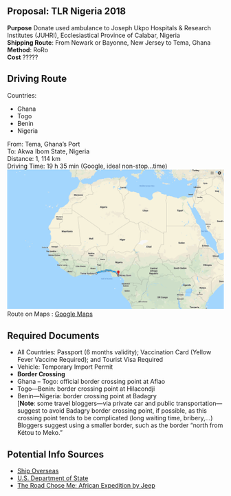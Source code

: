 **Proposal: TLR Nigeria 2018**
----------------------------------
**Purpose** Donate used ambulance to Joseph Ukpo Hospitals & Research Institutes (JUHRI), Ecclesiastical Province of Calabar, Nigeria  
**Shipping Route**: From Newark or Bayonne, New Jersey to Tema, Ghana  
**Method**: RoRo  
**Cost** ?????  

Driving Route
-------------
Countries:
* Ghana
* Togo
* Benin
* Nigeria

From: Tema, Ghana’s Port  
To:  Akwa Ibom State, Nigeria  
Distance: 1, 114 km  
Driving Time: 19 h 35 min (Google, ideal non-stop…time)  
![Red Zones](/images/ghana_route.png)
Route on Maps : [Google Maps](https://www.google.com/maps/dir/Tema+Harbour,+Tema,+Ghana/Akwa+Ibom,+Nigeria/@6.128781,-0.5726417,6.58z/am=t/data=!4m14!4m13!1m5!1m1!1s0x102078b84e1be8eb:0x51be0a7fbca0d94a!2m2!1d0.0166667!2d5.6333333!1m5!1m1!1s0x106813aaebe9c395:0xa912ee4d5df08a81!2m2!1d7.87216!2d4.9299869!3e0)  

Required Documents
------------------

*  All Countries: Passport (6 months validity); Vaccination Card (Yellow Fever Vaccine Required); and Tourist Visa Required
* Vehicle: Temporary Import Permit
* **Border Crossing**
* Ghana – Togo: official border crossing point at Aflao
* Togo—Benin: border crossing point at Hilacondji
* Benin—Nigeria: border crossing point at Badagry  
[**Note**: some travel bloggers—via private car and public transportation—suggest to avoid Badagry border crossing point, if possible, as this crossing point tends to be complicated (long waiting time, bribery,…) Bloggers suggest using a smaller border, such as the border “north from Kétou to Meko.”  

Potential Info Sources
----------------------
* [Ship Overseas](https://www.shipoverseas.com/our-services/shipping-car-overseas.html/)
* [U.S. Department of State](https://travel.state.gov/content/travel/en/international-travel/International-Travel-Country-Information-Pages/Nigeria.html)
* [The Road Chose Me: African Expedition by Jeep](http://theroadchoseme.com/into-benin)
